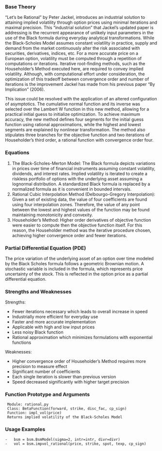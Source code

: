 ### Base Theory
“Let’s be Rational” by Peter Jackel, introduces an industrial solution to attaining implied volatility through option prices using minimal iterations and maximal precision. This “industrial solution” that Jackel’s updated paper is addressing is the recurrent appearance of unlikely input parameters in the use of the Black formula during everyday analytical transformations. While the Black-Scholes Model assumes constant volatility in practice, supply and demand from the market continuously alter the risk associated with securities, derivatives, indices, etc. For a more accurate price on a European option, volatility must be computed through a repetition of computations or iterations. Iterative root-finding methods, such as the Householder’s Method executed here, are required to convey implied volatility. Although, with computational effort under consideration, the optimization of this tradeoff between convergence order and number of iterations is the improvement Jackel has made from his previous paper “By Implication” (2006).

This issue could be resolved with the application of an altered configuration of asymptotics. The cumulative normal function and its inverse was selected over the Lambert W function in this new method, allowing for a practical initial guess to initialize optimization. To achieve maximum accuracy, the new method defines four segments for the initial guess function using rational approximations, while the highest and lowest segments are explained by nonlinear transformation. The method also stipulates three branches for the objective function and two iterations of Householder’s third order, a rational function with convergence order four.

### Equations
1.	The Black-Scholes-Merton Model: The Black formula depicts variations in prices over time of financial instruments assuming constant volatility, dividends, and interest rates. Implied volatility is iterated to create a riskless portfolio of options with the underlying asset assuming a lognormal distribution. A standardized Black formula is replaced by a normalized formula as it is convenient in bounded intervals.
2.	Rational Cubic Interpolation Method (Delbourgo-Gregory Interpolation): Given a set of existing data, the value of four coefficients are found using four interpolation zones. Therefore, the value of any point between the lowest and highest values of the function may be found maintaining monotonicity and convexity.
3.	Householder’s Method: Higher order derivatives of objective function were easier to compute then the objective function itself. For this reason, the Householder method was the iterative procedure chosen, achieving higher convergence order and fewer iterations.

### Partial Differential Equation (PDE)
The price variation of the underlying asset of an option over time modeled by the Black Scholes formula follows a geometric Brownian motion. A stochastic variable is included in the formula, which represents price uncertainty of the stock. This is reflected in the option price as a partial differential equation. 

### Strengths and Weaknesses
Strengths:
-	Fewer iterations necessary which leads to overall increase in speed
-	Industrially more efficient for everyday use
-	Faster and more accurate implementation
-	Applicable with high and low input prices
-	Less noisy Black function
-	Rational approximation which minimizes formulations with exponential functions

Weaknesses:
-	Higher convergence order of Householder’s Method requires more precision to measure effect
-	Significant number of coefficients
-	Each single iteration is slower than previous version
-	Speed decreased significantly with higher target precision

### Function Prototype and Arguments
     Module: rational.py
     Class: BetaFunction(forward, strike, disc_fac, cp_sign)
     Function: impl_vol(price)
     Returns implied volatility of the Black-Scholes Model


### Usage Examples
```
-   bsm = bsm.BsmModel(sigma=2, intr=intr, divr=divr)
-   vol = bsm.impvol_rational(price, strike, spot, texp, cp_sign)
```
